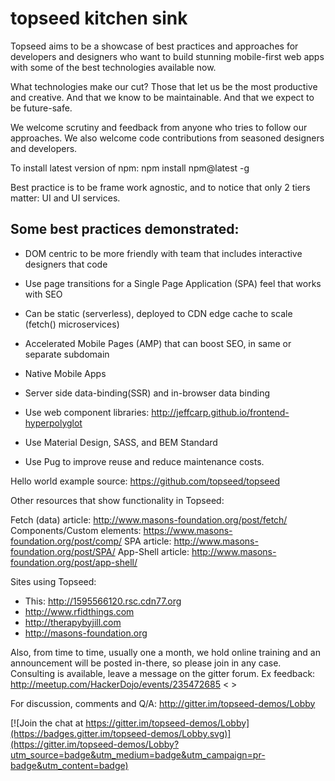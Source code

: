 # topseed kitchen sink

Topseed aims to be a showcase of best practices and approaches for developers and designers who want to build stunning mobile-first web apps with some of the best technologies available now.

What technologies make our cut? Those that let us be the most
productive and creative. And that we know to be maintainable. And that we expect 
to be future-safe.

We welcome scrutiny and feedback from anyone who tries to follow our approaches. 
We also welcome code contributions from seasoned designers and developers.

To install latest version of npm: npm install npm@latest -g

Best practice is to be frame work agnostic, and to notice that only 2 tiers matter: UI and UI services.

## Some best practices demonstrated:
- DOM centric to be more friendly with team that includes interactive designers that code
- Use page transitions for a Single Page Application (SPA) feel that works with SEO
- Can be static (serverless), deployed to CDN edge cache to scale (fetch() microservices)
- Accelerated Mobile Pages (AMP) that can boost SEO, in same or separate subdomain
- Native Mobile Apps 
- Server side data-binding(SSR) and in-browser data binding
- Use web component libraries: <http://jeffcarp.github.io/frontend-hyperpolyglot>

- Use Material Design, SASS, and BEM Standard
- Use Pug to improve reuse and reduce maintenance costs.

Hello world example source: <https://github.com/topseed/topseed>


Other resources that show functionality in Topseed:

Fetch (data) article: <http://www.masons-foundation.org/post/fetch/>
Components/Custom elements: <https://www.masons-foundation.org/post/comp/>
SPA article: <http://www.masons-foundation.org/post/SPA/>
App-Shell article: <http://www.masons-foundation.org/post/app-shell/>

Sites using Topseed:
- This: <http://1595566120.rsc.cdn77.org>
- <http://www.rfidthings.com>
- <http://therapybyjill.com>
- <http://masons-foundation.org>


Also, from time to time, usually one a month, we hold online training and an announcement will be posted in-there, so please join in any case. 
Consulting is available, leave a message on the gitter forum.
Ex feedback: <http://meetup.com/HackerDojo/events/235472685>
< >

For discussion, comments and Q/A: http://gitter.im/topseed-demos/Lobby

[![Join the chat at https://gitter.im/topseed-demos/Lobby](https://badges.gitter.im/topseed-demos/Lobby.svg)](https://gitter.im/topseed-demos/Lobby?utm_source=badge&utm_medium=badge&utm_campaign=pr-badge&utm_content=badge)
